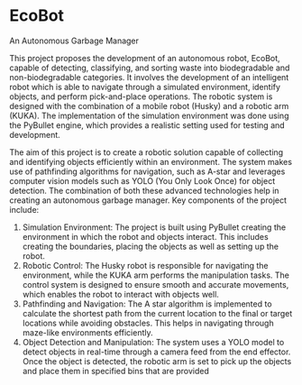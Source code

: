 # EcoBot
An Autonomous Garbage Manager

This project proposes the development of an autonomous robot, EcoBot, capable of detecting,
classifying, and sorting waste into biodegradable and non-biodegradable categories. It involves the
development of an intelligent robot which is able to navigate through a simulated environment,
identify objects, and perform pick-and-place operations. The robotic system is designed with the
combination of a mobile robot (Husky) and a robotic arm (KUKA). The implementation of the
simulation environment was done using the PyBullet engine, which provides a realistic setting
used for testing and development.


The aim of this project is to create a robotic solution capable of collecting and identifying objects
efficiently within an environment. The system makes use of pathfinding algorithms for navigation,
such as A-star and leverages computer vision models such as YOLO (You Only Look Once) for
object detection. The combination of both these advanced technologies help in creating an
autonomous garbage manager.
Key components of the project include:
1. Simulation Environment: The project is built using PyBullet creating the environment in
which the robot and objects interact. This includes creating the boundaries, placing the
objects as well as setting up the robot.
2. Robotic Control: The Husky robot is responsible for navigating the environment, while
the KUKA arm performs the manipulation tasks. The control system is designed to
ensure smooth and accurate movements, which enables the robot to interact with objects
well.
3. Pathfinding and Navigation: The A star algorithm is implemented to calculate the shortest
path from the current location to the final or target locations while avoiding obstacles.
This helps in navigating through maze-like environments efficiently.
4. Object Detection and Manipulation: The system uses a YOLO model to detect objects in
real-time through a camera feed from the end effector. Once the object is detected, the
robotic arm is set to pick up the objects and place them in specified bins that are
provided
